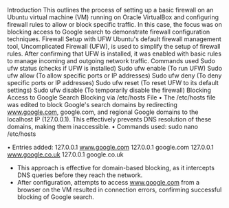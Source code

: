 Introduction
This outlines the process of setting up a basic firewall on an Ubuntu virtual machine (VM) running on Oracle VirtualBox and configuring firewall rules to allow or block specific traffic. In this case, the focus was on blocking access to Google search to demonstrate firewall configuration techniques.
Firewall Setup with UFW
Ubuntu's default firewall management tool, Uncomplicated Firewall (UFW), is used to simplify the setup of firewall rules. After confirming that UFW is installed, it was enabled with basic rules to manage incoming and outgoing network traffic.
Commands used
Sudo ufw status (checks if UFW is installed)
Sudo ufw enable (To run UFW)
Sudo ufw allow (To allow specific ports or IP addresses)
Sudo ufw deny (To deny specific ports or IP addresses)
Sudo ufw reset (To reset UFW to its default settings)
Sudo ufw disable (To temporarily disable the firewall)
Blocking Access to Google Search
Blocking via /etc/hosts File
•	The /etc/hosts file was edited to block Google's search domains by redirecting www.google.com, google.com, and regional Google domains to the localhost IP (127.0.0.1). This effectively prevents DNS resolution of these domains, making them inaccessible.
•	Commands used:
sudo nano /etc/hosts

•	Entries added:
127.0.0.1 www.google.com 
127.0.0.1 google.com 
127.0.0.1 www.google.co.uk 
127.0.0.1 google.co.uk
- This approach is effective for domain-based blocking, as it intercepts DNS queries before they reach the network.
- After configuration, attempts to access www.google.com from a browser on the VM resulted in connection errors, confirming successful blocking of Google search.
